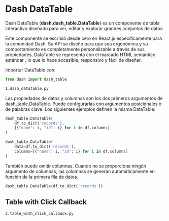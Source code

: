 # Dash DataTable

Dash DataTable (**dash.dash_table.DataTable**) es un componente de tabla interactivo diseñado para ver, editar y explorar grandes conjuntos de datos.

Este componente se escribió desde cero en React.js específicamente para la comunidad Dash. Su API se diseñó para que sea ergonómica y su comportamiento es completamente personalizable a través de sus propiedades. DataTable se representa con el marcado HTML semántico estándar <table/>, lo que lo hace accesible, responsivo y fácil de diseñar.

Importar DataTable con:

```python
from dash import dash_table
```

```bash
1.dash_datatable.py
```

Las propiedades de datos y columnas son los dos primeros argumentos de dash_table.DataTable. Puede configurarlas con argumentos posicionales o de palabras clave. Los siguientes ejemplos definen la misma DataTable:

```python
dash_table.DataTable(
    df.to_dict('records'),
    [{"name": i, "id": i} for i in df.columns]
)
```

```python
dash_table.DataTable(
    data=df.to_dict('records'),
    columns=[{"name": i, "id": i} for i in df.columns]
)
```

También puede omitir columnas. Cuando no se proporciona ningún argumento de columnas, las columnas se generan automáticamente en función de la primera fila de datos.

```python
dash_table.DataTable(df.to_dict('records'))
```

## Table with Click Callback

```bash
2.table_with_click_callback.py
```

